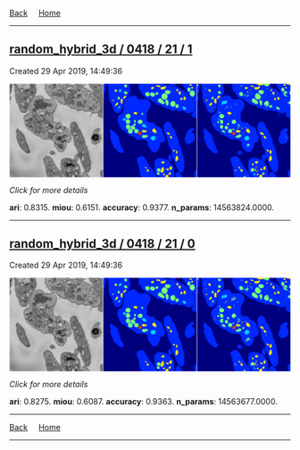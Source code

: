 
[Back](..)&nbsp;&nbsp;&nbsp;&nbsp;&nbsp;[Home](https://leapmanlab.github.io/snapshots)

---

<div class="summary"><a href="1"><h2>random_hybrid_3d / 0418 / 21 / 1</h2></a><p>Created 29 Apr 2019, 14:49:36
</p><a href="1"><img src="1/media/summary.png" align="center"></a><p>
<i>Click for more details</i>
</p></div>

**ari**: 0.8315. **miou**: 0.6151. **accuracy**: 0.9377. **n_params**: 14563824.0000. 

---

<div class="summary"><a href="0"><h2>random_hybrid_3d / 0418 / 21 / 0</h2></a><p>Created 29 Apr 2019, 14:49:36
</p><a href="0"><img src="0/media/summary.png" align="center"></a><p>
<i>Click for more details</i>
</p></div>

**ari**: 0.8275. **miou**: 0.6087. **accuracy**: 0.9363. **n_params**: 14563677.0000. 

---

[Back](..)&nbsp;&nbsp;&nbsp;&nbsp;&nbsp;[Home](https://leapmanlab.github.io/snapshots)

---